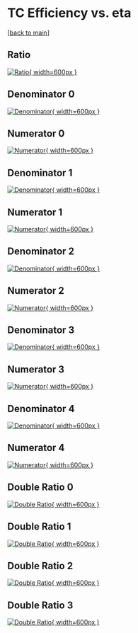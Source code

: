 # TC Efficiency vs. eta

[[back to main](./)]



## Ratio

[![Ratio](../mtv/var/TC_xtr_0_0_eff_eta.png){ width=600px }](../mtv/var/TC_xtr_0_0_eff_eta.pdf)

## Denominator 0

[![Denominator](../mtv/den/TC_xtr_0_0_eff_eta_den0.png){ width=600px }](../mtv/den/TC_xtr_0_0_eff_eta_den0.pdf)

## Numerator 0

[![Numerator](../mtv/num/TC_xtr_0_0_eff_eta_num0.png){ width=600px }](../mtv/num/TC_xtr_0_0_eff_eta_num0.pdf)

## Denominator 1

[![Denominator](../mtv/den/TC_xtr_0_0_eff_eta_den1.png){ width=600px }](../mtv/den/TC_xtr_0_0_eff_eta_den1.pdf)

## Numerator 1

[![Numerator](../mtv/num/TC_xtr_0_0_eff_eta_num1.png){ width=600px }](../mtv/num/TC_xtr_0_0_eff_eta_num1.pdf)

## Denominator 2

[![Denominator](../mtv/den/TC_xtr_0_0_eff_eta_den2.png){ width=600px }](../mtv/den/TC_xtr_0_0_eff_eta_den2.pdf)

## Numerator 2

[![Numerator](../mtv/num/TC_xtr_0_0_eff_eta_num2.png){ width=600px }](../mtv/num/TC_xtr_0_0_eff_eta_num2.pdf)

## Denominator 3

[![Denominator](../mtv/den/TC_xtr_0_0_eff_eta_den3.png){ width=600px }](../mtv/den/TC_xtr_0_0_eff_eta_den3.pdf)

## Numerator 3

[![Numerator](../mtv/num/TC_xtr_0_0_eff_eta_num3.png){ width=600px }](../mtv/num/TC_xtr_0_0_eff_eta_num3.pdf)

## Denominator 4

[![Denominator](../mtv/den/TC_xtr_0_0_eff_eta_den4.png){ width=600px }](../mtv/den/TC_xtr_0_0_eff_eta_den4.pdf)

## Numerator 4

[![Numerator](../mtv/num/TC_xtr_0_0_eff_eta_num4.png){ width=600px }](../mtv/num/TC_xtr_0_0_eff_eta_num4.pdf)

## Double Ratio 0

[![Double Ratio](../mtv/ratio/TC_xtr_0_0_eff_eta_ratio0.png){ width=600px }](../mtv/ratio/TC_xtr_0_0_eff_eta_ratio0.pdf)

## Double Ratio 1

[![Double Ratio](../mtv/ratio/TC_xtr_0_0_eff_eta_ratio1.png){ width=600px }](../mtv/ratio/TC_xtr_0_0_eff_eta_ratio1.pdf)

## Double Ratio 2

[![Double Ratio](../mtv/ratio/TC_xtr_0_0_eff_eta_ratio2.png){ width=600px }](../mtv/ratio/TC_xtr_0_0_eff_eta_ratio2.pdf)

## Double Ratio 3

[![Double Ratio](../mtv/ratio/TC_xtr_0_0_eff_eta_ratio3.png){ width=600px }](../mtv/ratio/TC_xtr_0_0_eff_eta_ratio3.pdf)

